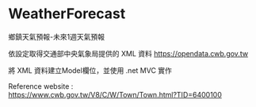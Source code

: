 # WeatherForecast

鄉鎮天氣預報-未來1週天氣預報

依設定取得交通部中央氣象局提供的 XML 資料 https://opendata.cwb.gov.tw

將 XML 資料建立Model欄位，並使用 .net MVC 實作

Reference website :  
https://www.cwb.gov.tw/V8/C/W/Town/Town.html?TID=6400100
